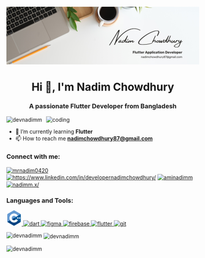 ![logo](https://github.com/DevNadimm/DevNadimm/blob/main/White%20Minimalist%20Profile%20LinkedIn%20Banner.png)
<h1 align="center">Hi 👋, I'm Nadim Chowdhury</h1>
<h3 align="center">A passionate Flutter Developer from Bangladesh</h3>

<img align="right" alt="coding" width="400" src="https://user-images.githubusercontent.com/55389276/140866485-8fb1c876-9a8f-4d6a-98dc-08c4981eaf70.gif">

<p align="left"> <img src="[https://komarev.com/ghpvc/?username=devnadimm&label=Profile views&color=0e75b6&style=flat](https://komarev.com/ghpvc/?username=devnadimm&label=Profile%20views&color=0e75b6&style=flat)" alt="devnadimm" /> </p>

- 🌱 I’m currently learning **Flutter**
- 📫 How to reach me **[nadimchowdhury87@gmail.com](mailto:nadimchowdhury87@gmail.com)**

<h3 align="left">Connect with me:</h3>
<p align="left">
<a href="https://twitter.com/mrnadim0420" target="blank"><img align="center" src="https://raw.githubusercontent.com/rahuldkjain/github-profile-readme-generator/master/src/images/icons/Social/twitter.svg" alt="mrnadim0420" height="30" width="40" /></a>
<a href="https://linkedin.com/in/https://www.linkedin.com/in/developernadimchowdhury/" target="blank"><img align="center" src="https://raw.githubusercontent.com/rahuldkjain/github-profile-readme-generator/master/src/images/icons/Social/linked-in-alt.svg" alt="https://www.linkedin.com/in/developernadimchowdhury/" height="30" width="40" /></a>
<a href="https://fb.com/aminadimm" target="blank"><img align="center" src="https://raw.githubusercontent.com/rahuldkjain/github-profile-readme-generator/master/src/images/icons/Social/facebook.svg" alt="aminadimm" height="30" width="40" /></a>
<a href="https://instagram.com/nadimm.x/" target="blank"><img align="center" src="https://raw.githubusercontent.com/rahuldkjain/github-profile-readme-generator/master/src/images/icons/Social/instagram.svg" alt="nadimm.x/" height="30" width="40" /></a>
</p>

<h3 align="left">Languages and Tools:</h3>
<p align="left"> <a href="https://www.w3schools.com/cpp/" target="_blank" rel="noreferrer"> <img src="https://raw.githubusercontent.com/devicons/devicon/master/icons/cplusplus/cplusplus-original.svg" alt="cplusplus" width="40" height="40"/> </a> <a href="[https://dart.dev](https://dart.dev/)" target="_blank" rel="noreferrer"> <img src="https://www.vectorlogo.zone/logos/dartlang/dartlang-icon.svg" alt="dart" width="40" height="40"/> </a> <a href="https://www.figma.com/" target="_blank" rel="noreferrer"> <img src="https://www.vectorlogo.zone/logos/figma/figma-icon.svg" alt="figma" width="40" height="40"/> </a> <a href="https://firebase.google.com/" target="_blank" rel="noreferrer"> <img src="https://www.vectorlogo.zone/logos/firebase/firebase-icon.svg" alt="firebase" width="40" height="40"/> </a> <a href="[https://flutter.dev](https://flutter.dev/)" target="_blank" rel="noreferrer"> <img src="https://www.vectorlogo.zone/logos/flutterio/flutterio-icon.svg" alt="flutter" width="40" height="40"/> </a> <a href="https://git-scm.com/" target="_blank" rel="noreferrer"> <img src="https://www.vectorlogo.zone/logos/git-scm/git-scm-icon.svg" alt="git" width="40" height="40"/> </a> </p>

<p><img align="left" src="https://github-readme-stats.vercel.app/api/top-langs?username=devnadimm&show_icons=true&locale=en&layout=compact" alt="devnadimm" /></p>

<p> <img align="center" src="https://github-readme-stats.vercel.app/api?username=devnadimm&show_icons=true&locale=en" alt="devnadimm" /></p>

<p><img align="center" src="https://github-readme-streak-stats.herokuapp.com/?user=devnadimm&" alt="devnadimm" /></p>
